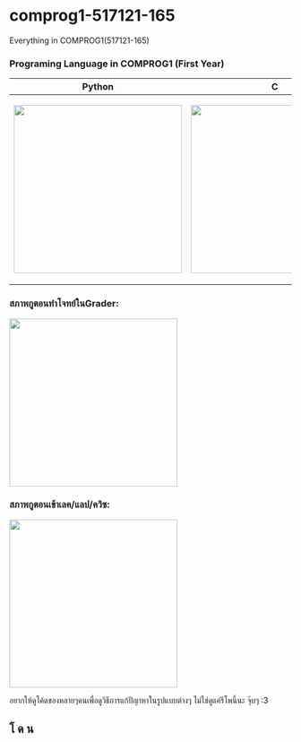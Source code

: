 # comprog1-517121-165
Everything in COMPROG1(517121-165)

### Programing Language in COMPROG1 (First Year)

<table>
    <thead>
        <th align="center">Python</th>
        <th align="center">C</th>
    </thead>
    <tbody>
        <td>
            <p align="center">
                <img src="https://media.tenor.com/8K-11cIclxkAAAAj/unt-unt-yellow-emoji.gif" height=300 width=300 />
            </p>
        </td>
        <td>
            <p align="center">
                <img src="https://media.tenor.com/f752Wkttd_IAAAAj/xd.gif" height=300 width=300 />
            </p>
        </td>
    </tbody>
</table>

### สภาพกูตอนทำโจทย์ในGrader:
<img src="https://media1.tenor.com/m/9oYB53mlI1sAAAAd/spiritualjuju.gif" height=300 width=300 />

### สภาพกูตอนเข้าเลค/แลป/ควิซ:
<img src="https://s4.anilist.co/file/anilistcdn/character/large/48093.jpg" height=300 width=300 />

 อยากให้ดูโค้ดของหลายๆคนเพื่อดูวิธีการแก้ปัญาหาในรูปแบบต่างๆ ไม่ใช่ดูแค่รีโพนี้นะ จุ๊บๆ :3

## โ ด น

